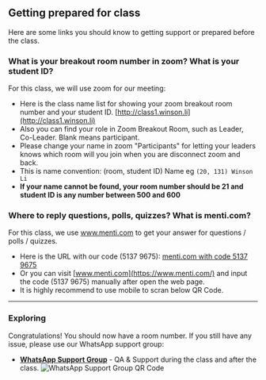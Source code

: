 ## Getting prepared for class

Here are some links you should know to getting support or prepared before the class.

<!-- toc -->

### What is your breakout room number in zoom? What is your student ID?

For this class, we will use zoom for our meeting:

- Here is the class name list for showing your zoom breakout room number and your student ID.
[http://class1.winson.li](http://class1.winson.li)
- Also you can find your role in Zoom Breakout Room, such as Leader, Co-Leader. Blank means participant.
- Please change your name in zoom "Participants" for letting your leaders knows which room will you join when you are disconnect zoom and back.
- This is name convention: (room, student ID) Name eg 
```(20, 131) Winson Li```
- **If your name cannot be found, your room number should be 21 and student ID is any number between 500 and 600**

### Where to reply questions, polls, quizzes? What is menti.com?

For this class, we use www.menti.com to get your answer for questions / polls / quizzes. 
 - Here is the URL with our code (5137 9675):
 [menti.com with code 5137 9675](https://www.menti.com/scoof3ghqa)
 - Or you can visit [www.menti.com](https://www.menti.com/) and input the code (5137 9675) manually after open the web page.
 - It is highly recommend to use mobile to scran below QR Code.
  


---

### Exploring

Congratulations! You should now have a room number. If you still have any issue, please use our WhatsApp support group:

- **[WhatsApp Support Group](https://chat.whatsapp.com/FB3jKV5Keiw0O4mtKK0quJ)** - QA & Support during the class and after the class.
![WhatsApp Support Group QR Code](./img/qr-whatsapp-class1-support.png)
